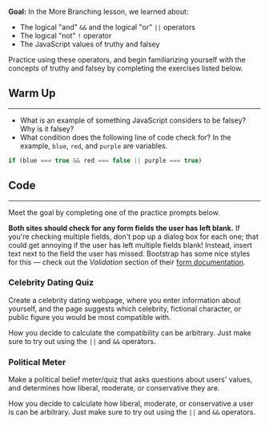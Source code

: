**Goal:**  In the More Branching lesson, we learned about:

* The logical "and" `&&` and the logical "or" `||` operators
* The logical "not" `!` operator
* The JavaScript values of truthy and falsey

Practice using these operators, and begin familiarizing yourself with the concepts of truthy and falsey by completing the exercises listed below.

## Warm Up
<hr />

* What is an example of something JavaScript considers to be falsey? Why is it falsey?
* What condition does the following line of code check for? In the example, `blue`, `red`, and `purple` are variables. 

```js
if (blue === true && red === false || purple === true)
```

## Code
<hr />

Meet the goal by completing one of the practice prompts below. 

**Both sites should check for any form fields the user has left blank.** If you're checking multiple fields, don't pop up a dialog box for each one; that could get annoying if the user has left multiple fields blank! Instead, insert text next to the field the user has missed. Bootstrap has some nice styles for this — check out the _Validation_ section of their [form documentation](https://getbootstrap.com/docs/5.2/components/forms/).

### Celebrity Dating Quiz

Create a celebrity dating webpage, where you enter information about yourself, and the page suggests which celebrity, fictional character, or public figure you would be most compatible with. 

How you decide to calculate the compatibility can be arbitrary. Just make sure to try out using the `||` and `&&` operators.

### Political Meter

Make a political belief meter/quiz that asks questions about users' values, and determines how liberal, moderate, or conservative they are. 

How you decide to calculate how liberal, moderate, or conservative a user is can be arbitrary. Just make sure to try out using the `||` and `&&` operators.

